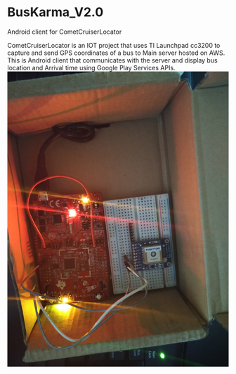 # BusKarma_V2.0
Android client for CometCruiserLocator

CometCruiserLocator is an IOT project that uses TI Launchpad cc3200 to capture and send GPS coordinates of a bus to Main server hosted on AWS.
This is Android client that communicates with the server and display bus location and Arrival time using Google Play Services APIs.
![Alt text](/setup.jpg?raw=true "launchpad cc3200 + Adafruit GPS breakout")
